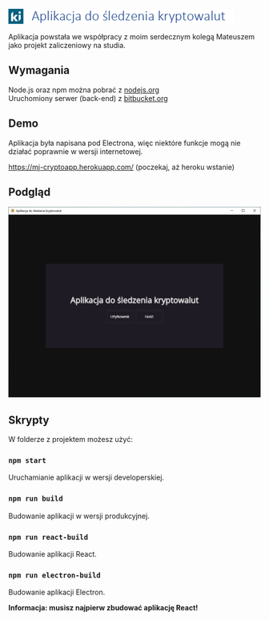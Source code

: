 ![LOGO](./docs/logo.png)

Aplikacja powstała we współpracy z moim serdecznym kolegą Mateuszem jako projekt zaliczeniowy na studia.

## Wymagania
Node.js oraz npm można pobrać z [nodejs.org](https://nodejs.org)<br />
Uruchomiony serwer (back-end) z [bitbucket.org](https://bitbucket.org/Mateusze/crypto-service/src/master/)

## Demo
Aplikacja była napisana pod Electrona, więc niektóre funkcje mogą nie działać poprawnie w wersji internetowej.

https://mj-cryptoapp.herokuapp.com/ (poczekaj, aż heroku wstanie)

## Podgląd
![PREVIEW](./docs/preview.gif)

## Skrypty

W folderze z projektem możesz użyć:

### `npm start`

Uruchamianie aplikacji w wersji developerskiej.<br />

### `npm run build`

Budowanie aplikacji w wersji produkcyjnej.<br />

### `npm run react-build`

Budowanie aplikacji React.<br />

### `npm run electron-build`

Budowanie aplikacji Electron.<br />

**Informacja: musisz najpierw zbudować aplikację React!**

